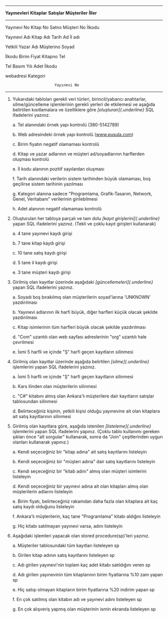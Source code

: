   ------------------------------------------------------------------------------------------------------
  **Yayınevleri**         **Kitaplar**         **Satışlar**         **Müşteriler**           **İller**
  ----------------- ----- -------------- ----- -------------- ----- ---------------- ------- -----------
  Yayınevi No             Kitap No             Satno                Müşteri No               İlkodu

  Yayınevi Adı            Kitap Adı            Tarih                Ad                       İl adı

  Yetkili                 Yazar Adı            Müşterino            Soyad                    

  İlkodu                  Birim Fiyat          Kitapno              Tel                      

  Tel                     Basım Yılı           Adet                 İlkodu                   

  webadresi               Kategori                                                           

                          Yayınevi No                                                        
  ------------------------------------------------------------------------------------------------------

1.  Yukarıdaki tabloları gerekli veri türleri, birincil/yabancı
    anahtarlar, silme/güncelleme işlemlerinin gerekli yerleri de
    etkilemesi ve aşağıda belirtilen kısıtlamalara ve özelliklere göre
    *[oluşturan]{.underline}* SQL ifadelerini yazınız.

    a.  Tel alanındaki örnek yapı kontrolü (380-5142789)

    b.  Web adresindeki örnek yapı kontrolü (www.pusula.com)

    c.  Birim fiyatın negatif olamaması kontrolü

    d.  Kitap ve yazar adlarının ve müşteri ad/soyadlarının harflerden
        oluşması kontrolü

    e.  İl kodu alanının pozitif sayılardan oluşması

    f.  Tarih alanındaki verilerin sistem tarihinden büyük olamaması,
        boş geçilirse sistem tarihinin yazılması

    g.  Kategori alanına sadece "Programlama, Grafik-Tasarım, Network,
        Genel, Veritabanı" verilerinin girilebilmesi

    h.  Adet alanının negatif olamaması kontrolü

2.  Oluşturulan her tabloya parçalı ve tam dolu *[kayıt
    girişlerini]{.underline}* yapan SQL ifadelerini yazınız. (Tekli ve
    çoklu kayıt girişleri kullanarak)

    a.  4 tane yayınevi kaydı girişi

    b.  7 tane kitap kaydı girişi

    c.  10 tane satış kaydı girişi

    d.  5 tane il kaydı girişi

    e.  3 tane müşteri kaydı girişi

3.  Girilmiş olan kayıtlar üzerinde aşağıdaki
    *[güncellemeleri]{.underline}* yapan SQL ifadelerini yazınız.

    a.  Soyadı boş bırakılmış olan müşterilerin soyad'larına 'UNKNOWN'
        yazdırılması

    b.  Yayınevi adlarının ilk harfi büyük, diğer harfleri küçük olacak
        şekilde yazdırılması

    c.  Kitap isimlerinin tüm harfleri büyük olacak şekilde yazdırılması

    d.  "Com" uzantılı olan web sayfası adreslerinin "org" uzantılı hale
        çevrilmesi

    e.  İsmi 5 harfli ve içinde "Ş" harfi geçen kayıtların silinmesi

4.  Girilmiş olan kayıtlar üzerinde aşağıda belirtilen
    *[silme]{.underline}* işlemlerini yapan SQL ifadelerini yazınız.

    a.  İsmi 5 harfli ve içinde "Ş" harfi geçen kayıtların silinmesi

    b.  Kars ilinden olan müşterilerin silinmesi

    c.  "C#" kitabını almış olan Ankara'lı müşterilere dair kayıtların
        satışlar tablosundan silinmesi

    d.  Belirteceğiniz kişinin, yetkili kişisi olduğu yayınevine ait
        olan kitaplara ait satış kayıtlarının silinmesi

5.  Girilmiş olan kayıtlara göre, aşağıda istenilen
    *[listeleme]{.underline}* işlemlerini yapan SQL ifadelerini yapınız.
    (Çoklu tablo kullanımı gereken şıkları önce "alt sorgular"
    kullanarak, sonra da "Join" çeşitlerinden uygun olanları kullanarak
    yapınız.)

    a.  Kendi seçeceğiniz bir "kitap adına" ait satış kayıtlarını
        listeleyin

    b.  Kendi seçeceğiniz bir "müşteri adına" dair satış kayıtlarını
        listeleyin

    c.  Kendi seçeceğiniz bir "kitab adını" almış olan müşteri
        isimlerini listeleyin

    d.  Kendi seçeceğiniz bir yayınevi adına ait olan kitapları almış
        olan müşterilerin adlarını listeleyin

    e.  Birim fiyatı, belirteceğiniz rakamdan daha fazla olan kitaplara
        ait kaç satış kaydı olduğunu listeleyin

    f.  Ankara'lı müşterilerin, kaç tane "Programlama" kitabı aldığını
        listeleyin

    g.  Hiç kitabı satılmayan yayınevi varsa, adını listeleyin

6.  Aşağıdaki işlemleri yapacak olan stored procedure(sp)'leri yazınız.

    a.  Müşteriler tablosundaki tüm kayıtları listeleyen sp

    b.  Girilen kitap adının satış kayıtlarını listeleyen sp

    c.  Adı girilen yayınevi'nin toplam kaç adet kitabı satıldığını
        veren sp

    d.  Adı girilen yayınevinin tüm kitaplarının birim fiyatlarına %10
        zam yapan sp

    e.  Hiç satışı olmayan kitapların birim fiyatlarına %20 indirim
        yapan sp

    f.  En çok satılmış olan kitabın adı ve yayınevi adını listeleyen sp

    g.  En çok alışveriş yapmış olan müşterinin ismin ekranda listeleyen
        sp
